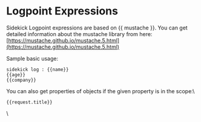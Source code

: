 # Logpoint Expressions

Sidekick Logpoint expressions are based on \{{ mustache \}}. You can get detailed information about the mustache library from here: [https://mustache.github.io/mustache.5.html](https://mustache.github.io/mustache.5.html)



Sample basic usage:

```
sidekick log : {{name}}
{{age}}
{{company}}
```



You can also get properties of objects if the given property is in the scope:\


```
{{request.title}}
```

\
